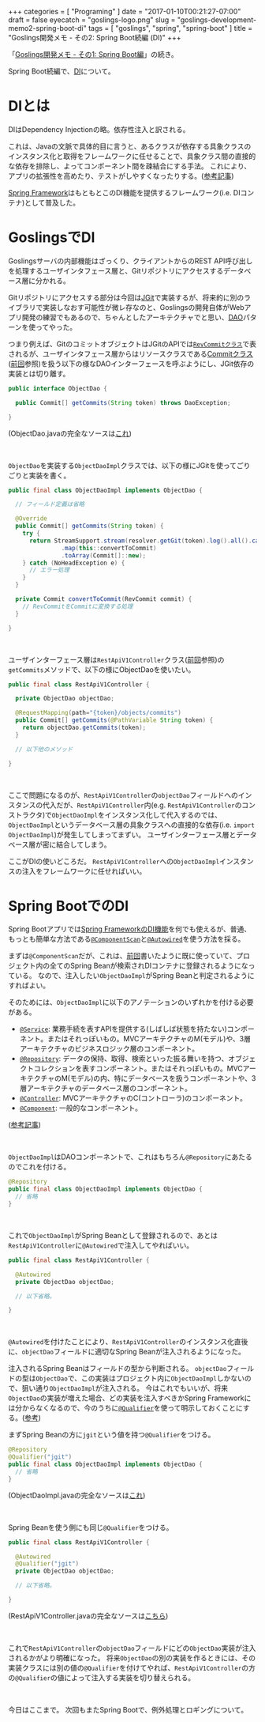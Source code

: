 +++
categories = [ "Programing" ]
date = "2017-01-10T00:21:27-07:00"
draft = false
eyecatch = "goslings-logo.png"
slug = "goslings-development-memo2-spring-boot-di"
tags = [ "goslings", "spring", "spring-boot" ]
title = "Goslings開発メモ - その2: Spring Boot続編 (DI)"
+++

「[Goslings開発メモ - その1: Spring Boot編](https://www.kaitoy.xyz/2017/01/03/goslings-development-memo1-spring-boot/)」の続き。

Spring Boot続編で、[DI](https://ja.wikipedia.org/wiki/%E4%BE%9D%E5%AD%98%E6%80%A7%E3%81%AE%E6%B3%A8%E5%85%A5)について。

# DIとは
DIはDependency Injectionの略。依存性注入と訳される。

これは、Javaの文脈で具体的目に言うと、あるクラスが依存する具象クラスのインスタンス化と取得をフレームワークに任せることで、具象クラス間の直接的な依存を排除し、よってコンポーネント間を疎結合にする手法。
これにより、アプリの拡張性を高めたり、テストがしやすくなったりする。([参考記事](http://qiita.com/mizunowanko/items/53eed059fc044c5aa5dc))

[Spring Framework](http://projects.spring.io/spring-framework/)はもともとこのDI機能を提供するフレームワーク(i.e. DIコンテナ)として普及した。

# GoslingsでDI
Goslingsサーバの内部機能はざっくり、クライアントからのREST API呼び出しを処理するユーザインタフェース層と、Gitリポジトリにアクセスするデータベース層に分かれる。

Gitリポジトリにアクセスする部分は今回は[JGit](https://eclipse.org/jgit/)で実装するが、将来的に別のライブラリで実装しなおす可能性が微レ存なのと、Goslingsの開発自体がWebアプリ開発の練習でもあるので、ちゃんとしたアーキテクチャでと思い、[DAO](https://ja.wikipedia.org/wiki/Data_Access_Object)パターンを使ってやった。

つまり例えば、GitのコミットオブジェクトはJGitのAPIでは[`RevCommitクラス`](http://download.eclipse.org/jgit/site/3.7.1.201504261725-r/apidocs/org/eclipse/jgit/revwalk/RevCommit.html)で表されるが、ユーザインタフェース層からはリソースクラスである[Commitクラス](https://github.com/kaitoy/goslings/blob/dba65bf4ca7ad1dd91b927d623b6ea9a39870b62/goslings-server/src/main/java/com/github/kaitoy/goslings/server/resource/Commit.java)([前回](https://www.kaitoy.xyz/2017/01/03/goslings-development-memo1-spring-boot/#5-%E3%83%AA%E3%82%BD%E3%83%BC%E3%82%B9%E3%82%AF%E3%83%A9%E3%82%B9%E4%BD%9C%E6%88%90)参照)を扱う以下の様なDAOインターフェースを呼ぶようにし、JGit依存の実装とは切り離す。

```java
public interface ObjectDao {

  public Commit[] getCommits(String token) throws DaoException;

}
```

(ObjectDao.javaの完全なソースは[これ](https://github.com/kaitoy/goslings/blob/dba65bf4ca7ad1dd91b927d623b6ea9a39870b62/goslings-server/src/main/java/com/github/kaitoy/goslings/server/dao/ObjectDao.java))

<br>

`ObjectDao`を実装する`ObjectDaoImpl`クラスでは、以下の様にJGitを使ってごりごりと実装を書く。

```java
public final class ObjectDaoImpl implements ObjectDao {

  // フィールド定義は省略

  @Override
  public Commit[] getCommits(String token) {
    try {
      return StreamSupport.stream(resolver.getGit(token).log().all().call().spliterator(), false)
               .map(this::convertToCommit)
               .toArray(Commit[]::new);
    } catch (NoHeadException e) {
      // エラー処理
    }
  }

  private Commit convertToCommit(RevCommit commit) {
    // RevCommitをCommitに変換する処理
  }

}
```

<br>

ユーザインターフェース層は`RestApiV1Controller`クラス([前回](https://www.kaitoy.xyz/2017/01/03/goslings-development-memo1-spring-boot/#6-%E3%82%B3%E3%83%B3%E3%83%88%E3%83%AD%E3%83%BC%E3%83%A9-rest-api%E3%82%B3%E3%83%B3%E3%83%88%E3%83%AD%E3%83%BC%E3%83%A9-%E4%BD%9C%E6%88%90)参照)の`getCommits`メソッドで、以下の様にObjectDaoを使いたい。

```java
public final class RestApiV1Controller {

  private ObjectDao objectDao;

  @RequestMapping(path="{token}/objects/commits")
  public Commit[] getCommits(@PathVariable String token) {
    return objectDao.getCommits(token);
  }

  // 以下他のメソッド

}
```

<br>

ここで問題になるのが、`RestApiV1Controller`の`objectDao`フィールドへのインスタンスの代入だが、`RestApiV1Controller`内(e.g. `RestApiV1Controller`のコンストラクタ)で`ObjectDaoImpl`をインスタンス化して代入するのでは、`ObjectDaoImpl`というデータベース層の具象クラスへの直接的な依存(i.e. `import ObjectDaoImpl`)が発生してしまってまずい。
ユーザインターフェース層とデータベース層が密に結合してしまう。

ここがDIの使いどころだ。
`RestApiV1Controller`への`ObjectDaoImpl`インスタンスの注入をフレームワークに任せればいい。

# Spring BootでのDI
Spring Bootアプリでは[Spring FrameworkのDI機能](https://docs.spring.io/spring/docs/4.3.4.RELEASE/spring-framework-reference/html/beans.html)を何でも使えるが、普通、もっとも簡単な方法である[`@ComponentScan`](http://docs.spring.io/spring-framework/docs/4.3.4.RELEASE/javadoc-api/org/springframework/context/annotation/ComponentScan.html)と[`@Autowired`](https://docs.spring.io/spring/docs/4.3.4.RELEASE/spring-framework-reference/html/beans.html#beans-autowired-annotation)を使う方法を採る。

まずは`@ComponentScan`だが、これは、[前回](https://www.kaitoy.xyz/2017/01/03/goslings-development-memo1-spring-boot/#7-%E3%83%A1%E3%82%A4%E3%83%B3%E3%82%AF%E3%83%A9%E3%82%B9%E4%BD%9C%E6%88%90)書いたように既に使っていて、プロジェクト内の全てのSpring Beanが検索されDIコンテナに登録されるようになっている。
なので、注入したい`ObjectDaoImpl`がSpring Beanと判定されるようにすればよい。

そのためには、`ObjectDaoImpl`に以下のアノテーションのいずれかを付ける必要がある。

* [`@Service`](http://docs.spring.io/spring-framework/docs/4.3.4.RELEASE/javadoc-api/org/springframework/stereotype/Service.html): 業務手続を表すAPIを提供する(しばしば状態を持たない)コンポーネント。またはそれっぽいもの。MVCアーキテクチャのM(モデル)や、3層アーキテクチャのビジネスロジック層のコンポーネント。
* [`@Repository`](http://docs.spring.io/spring-framework/docs/4.3.4.RELEASE/javadoc-api/org/springframework/stereotype/Repository.html): データの保持、取得、検索といった振る舞いを持つ、オブジェクトコレクションを表すコンポーネント。またはそれっぽいもの。MVCアーキテクチャのM(モデル)の内、特にデータベースを扱うコンポーネントや、3層アーキテクチャのデータベース層のコンポーネント。
* [`@Controller`](http://docs.spring.io/spring-framework/docs/4.3.4.RELEASE/javadoc-api/org/springframework/stereotype/Controller.html): MVCアーキテクチャのC(コントローラ)のコンポーネント。
* [`@Component`](http://docs.spring.io/spring-framework/docs/4.3.4.RELEASE/javadoc-api/org/springframework/stereotype/Component.html): 一般的なコンポーネント。

([参考記事](http://qiita.com/KevinFQ/items/abc7369cb07eb4b9ae29))

<br>

`ObjectDaoImpl`はDAOコンポーネントで、これはもちろん`@Repository`にあたるのでこれを付ける。

```java
@Repository
public final class ObjectDaoImpl implements ObjectDao {
  // 省略
}
```

<br>

これで`ObjectDaoImpl`がSpring Beanとして登録されるので、あとは`RestApiV1Controller`に`@Autowired`で注入してやればいい。

```java
public final class RestApiV1Controller {

  @Autowired
  private ObjectDao objectDao;

  // 以下省略。

}
```

<br>

`@Autowired`を付けたことにより、`RestApiV1Controller`のインスタンス化直後に、`objectDao`フィールドに適切なSpring Beanが注入されるようになった。

注入されるSpring Beanはフィールドの型から判断される。
`objectDao`フィールドの型は`ObjectDao`で、この実装はプロジェクト内に`ObjectDaoImpl`しかないので、狙い通り`ObjectDaoImpl`が注入される。
今はこれでもいいが、将来`ObjectDao`の実装が増えた場合、どの実装を注入すべきかSpring Frameworkには分からなくなるので、今のうちに[`@Qualifier`](http://docs.spring.io/spring/docs/4.3.4.RELEASE/javadoc-api/org/springframework/beans/factory/annotation/Qualifier.html)を使って明示しておくことにする。([参考](https://docs.spring.io/spring/docs/4.3.4.RELEASE/spring-framework-reference/html/beans.html#beans-autowired-annotation-qualifiers))

まずSpring Beanの方に`jgit`という値を持つ`@Qualifier`をつける。

```java
@Repository
@Qualifier("jgit")
public final class ObjectDaoImpl implements ObjectDao {
  // 省略
}
```

(ObjectDaoImpl.javaの完全なソースは[これ](https://github.com/kaitoy/goslings/blob/dba65bf4ca7ad1dd91b927d623b6ea9a39870b62/goslings-server/src/main/java/com/github/kaitoy/goslings/server/dao/jgit/ObjectDaoImpl.java))

<br>

Spring Beanを使う側にも同じ`@Qualifier`をつける。

```java
public final class RestApiV1Controller {

  @Autowired
  @Qualifier("jgit")
  private ObjectDao objectDao;

  // 以下省略。

}
```

(RestApiV1Controller.javaの完全なソースは[こちら](https://github.com/kaitoy/goslings/blob/dba65bf4ca7ad1dd91b927d623b6ea9a39870b62/goslings-server/src/main/java/com/github/kaitoy/goslings/server/controller/RestApiV1Controller.java))

<br>

これで`RestApiV1Controller`の`objectDao`フィールドにどの`ObjectDao`実装が注入されるかがより明確になった。
将来`ObjectDao`の別の実装を作るときには、その実装クラスには別の値の`@Qualifier`を付けてやれば、`RestApiV1Controller`の方の`@Qualifier`の値によって注入する実装を切り替えられる。

<br>

今日はここまで。
次回もまたSpring Bootで、例外処理とロギングについて。
